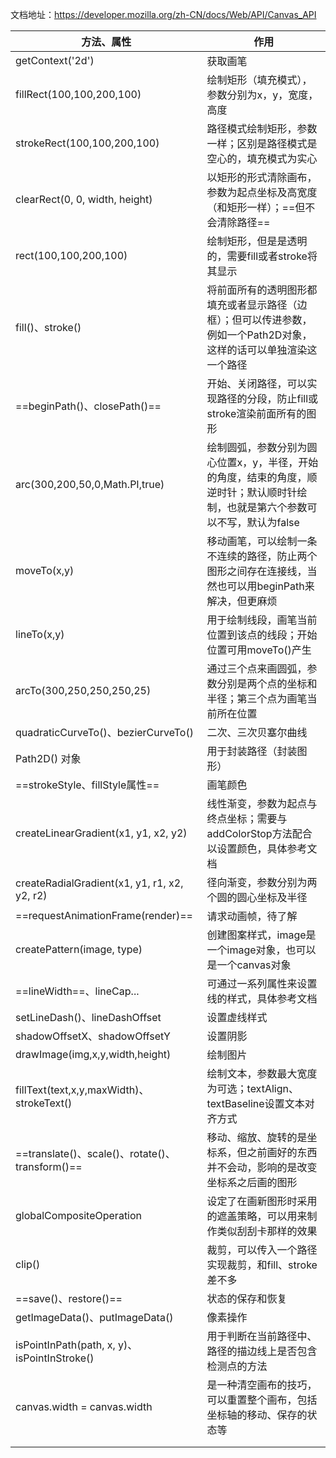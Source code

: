 文档地址：https://developer.mozilla.org/zh-CN/docs/Web/API/Canvas_API

| 方法、属性                                      | 作用                                                         |
| ----------------------------------------------- | ------------------------------------------------------------ |
| getContext('2d')                                | 获取画笔                                                     |
| fillRect(100,100,200,100)                       | 绘制矩形（填充模式），参数分别为x，y，宽度，高度             |
| strokeRect(100,100,200,100)                     | 路径模式绘制矩形，参数一样；区别是路径模式是空心的，填充模式为实心 |
| clearRect(0, 0, width, height)                  | 以矩形的形式清除画布，参数为起点坐标及高宽度（和矩形一样）；==但不会清除路径== |
| rect(100,100,200,100)                           | 绘制矩形，但是是透明的，需要fill或者stroke将其显示           |
| fill()、stroke()                                | 将前面所有的透明图形都填充或者显示路径（边框）；但可以传进参数，例如一个Path2D对象，这样的话可以单独渲染这一个路径 |
| ==beginPath()、closePath()==                    | 开始、关闭路径，可以实现路径的分段，防止fill或stroke渲染前面所有的图形 |
| arc(300,200,50,0,Math.PI,true)                  | 绘制圆弧，参数分别为圆心位置x，y，半径，开始的角度，结束的角度，顺逆时针；默认顺时针绘制，也就是第六个参数可以不写，默认为false |
| moveTo(x,y)                                     | 移动画笔，可以绘制一条不连续的路径，防止两个图形之间存在连接线，当然也可以用beginPath来解决，但更麻烦 |
| lineTo(x,y)                                     | 用于绘制线段，画笔当前位置到该点的线段；开始位置可用moveTo()产生 |
| arcTo(300,250,250,250,25)                       | 通过三个点来画圆弧，参数分别是两个点的坐标和半径；第三个点为画笔当前所在位置 |
| quadraticCurveTo()、bezierCurveTo()             | 二次、三次贝塞尔曲线                                         |
| Path2D() 对象                                   | 用于封装路径（封装图形）                                     |
| ==strokeStyle、fillStyle属性==                  | 画笔颜色                                                     |
| createLinearGradient(x1, y1, x2, y2)            | 线性渐变，参数为起点与终点坐标；需要与addColorStop方法配合以设置颜色，具体参考文档 |
| createRadialGradient(x1, y1, r1, x2, y2, r2)    | 径向渐变，参数分别为两个圆的圆心坐标及半径                   |
| ==requestAnimationFrame(render)==               | 请求动画帧，待了解                                           |
| createPattern(image, type)                      | 创建图案样式，image是一个image对象，也可以是一个canvas对象   |
| ==lineWidth==、lineCap...                       | 可通过一系列属性来设置线的样式，具体参考文档                 |
| setLineDash()、lineDashOffset                   | 设置虚线样式                                                 |
| shadowOffsetX、shadowOffsetY                    | 设置阴影                                                     |
| drawImage(img,x,y,width,height)                 | 绘制图片                                                     |
| fillText(text,x,y,maxWidth)、strokeText()       | 绘制文本，参数最大宽度为可选；textAlign、textBaseline设置文本对齐方式 |
| ==translate()、scale()、rotate()、transform()== | 移动、缩放、旋转的是坐标系，但之前画好的东西并不会动，影响的是改变坐标系之后画的图形 |
| globalCompositeOperation                        | 设定了在画新图形时采用的遮盖策略，可以用来制作类似刮刮卡那样的效果 |
| clip()                                          | 裁剪，可以传入一个路径实现裁剪，和fill、stroke差不多         |
| ==save()、restore()==                           | 状态的保存和恢复                                             |
| getImageData()、putImageData()                  | 像素操作                                                     |
| isPointInPath(path, x, y)、isPointInStroke()    | 用于判断在当前路径中、路径的描边线上是否包含检测点的方法     |
| canvas.width = canvas.width                     | 是一种清空画布的技巧，可以重置整个画布，包括坐标轴的移动、保存的状态等 |
|                                                 |                                                              |
|                                                 |                                                              |


